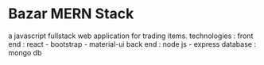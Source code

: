 # Bazar MERN Stack
a javascript fullstack web application for trading items.
technologies : 
front end : react - bootstrap - material-ui
back end : node js - express
database : mongo db
